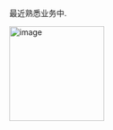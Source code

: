 最近熟悉业务中.

<img width="169" alt="image" src="https://github.com/user-attachments/assets/40af75fa-726f-4a0b-b9bc-eece480cbfe4" />
